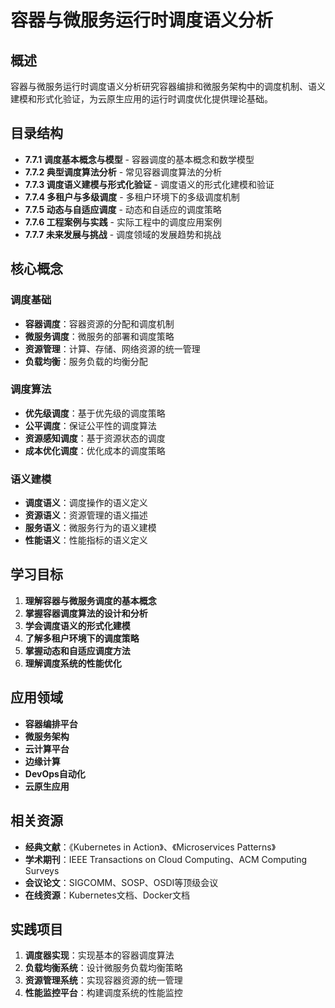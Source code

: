 # 容器与微服务运行时调度语义分析

## 概述

容器与微服务运行时调度语义分析研究容器编排和微服务架构中的调度机制、语义建模和形式化验证，为云原生应用的运行时调度优化提供理论基础。

## 目录结构

- **7.7.1 调度基本概念与模型** - 容器调度的基本概念和数学模型
- **7.7.2 典型调度算法分析** - 常见容器调度算法的分析
- **7.7.3 调度语义建模与形式化验证** - 调度语义的形式化建模和验证
- **7.7.4 多租户与多级调度** - 多租户环境下的多级调度机制
- **7.7.5 动态与自适应调度** - 动态和自适应的调度策略
- **7.7.6 工程案例与实践** - 实际工程中的调度应用案例
- **7.7.7 未来发展与挑战** - 调度领域的发展趋势和挑战

## 核心概念

### 调度基础

- **容器调度**：容器资源的分配和调度机制
- **微服务调度**：微服务的部署和调度策略
- **资源管理**：计算、存储、网络资源的统一管理
- **负载均衡**：服务负载的均衡分配

### 调度算法

- **优先级调度**：基于优先级的调度策略
- **公平调度**：保证公平性的调度算法
- **资源感知调度**：基于资源状态的调度
- **成本优化调度**：优化成本的调度策略

### 语义建模

- **调度语义**：调度操作的语义定义
- **资源语义**：资源管理的语义描述
- **服务语义**：微服务行为的语义建模
- **性能语义**：性能指标的语义定义

## 学习目标

1. **理解容器与微服务调度的基本概念**
2. **掌握容器调度算法的设计和分析**
3. **学会调度语义的形式化建模**
4. **了解多租户环境下的调度策略**
5. **掌握动态和自适应调度方法**
6. **理解调度系统的性能优化**

## 应用领域

- **容器编排平台**
- **微服务架构**
- **云计算平台**
- **边缘计算**
- **DevOps自动化**
- **云原生应用**

## 相关资源

- **经典文献**：《Kubernetes in Action》、《Microservices Patterns》
- **学术期刊**：IEEE Transactions on Cloud Computing、ACM Computing Surveys
- **会议论文**：SIGCOMM、SOSP、OSDI等顶级会议
- **在线资源**：Kubernetes文档、Docker文档

## 实践项目

1. **调度器实现**：实现基本的容器调度算法
2. **负载均衡系统**：设计微服务负载均衡策略
3. **资源管理系统**：实现容器资源的统一管理
4. **性能监控平台**：构建调度系统的性能监控
